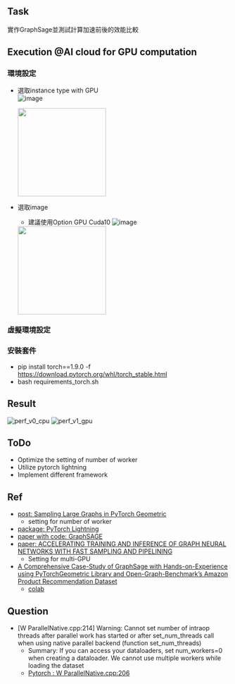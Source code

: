 ## Task
實作GraphSage並測試計算加速前後的效能比較

## Execution @AI cloud for GPU computation
### 環境設定
- 選取instance type with GPU   
    ![image](https://user-images.githubusercontent.com/10674490/147896458-953cd4e2-21cb-4c5f-ba1a-c1c869ffaf0a.png)
    
    <img src="https://user-images.githubusercontent.com/10674490/147896458-953cd4e2-21cb-4c5f-ba1a-c1c869ffaf0a.png" height="200">
    
- 選取image   
    - 建議使用Option GPU Cuda10
    ![image](https://user-images.githubusercontent.com/10674490/147896477-2ddb77ae-37d2-44dd-8a85-057fa6fa07d5.png)
    
    <img src="https://user-images.githubusercontent.com/10674490/147896477-2ddb77ae-37d2-44dd-8a85-057fa6fa07d5.png" height="200">
   
    
    
### 虛擬環境設定

### 安裝套件
- pip install torch==1.9.0 -f https://download.pytorch.org/whl/torch_stable.html
- bash requirements_torch.sh

## Result
![perf_v0_cpu](https://user-images.githubusercontent.com/10674490/147724036-6a292b6d-9639-4289-8e4f-33594c02011b.png)
![perf_v1_gpu](https://user-images.githubusercontent.com/10674490/147724040-38de823f-5cbd-4419-9818-e10d8e3cd08a.png)

## ToDo
- Optimize the setting of number of worker
- Utilize pytorch lightning
- Implement different framework

## Ref
- [post: Sampling Large Graphs in PyTorch Geometric](https://towardsdatascience.com/sampling-large-graphs-in-pytorch-geometric-97a6119c41f9)
    - setting for number of worker
- [package: PyTorch Lightning](https://pytorch-lightning.readthedocs.io/en/latest/)
- [paper with code: GraphSAGE](https://paperswithcode.com/method/graphsage)
- [paper: ACCELERATING TRAINING AND INFERENCE OF GRAPH NEURAL NETWORKS WITH FAST SAMPLING AND PIPELINING](https://arxiv.org/pdf/2110.08450.pdf)
    - Setting for multi-GPU
- [A Comprehensive Case-Study of GraphSage with Hands-on-Experience using PyTorchGeometric Library and Open-Graph-Benchmark’s Amazon Product Recommendation Dataset](https://towardsdatascience.com/a-comprehensive-case-study-of-graphsage-algorithm-with-hands-on-experience-using-pytorchgeometric-6fc631ab1067)
    - [colab](https://colab.research.google.com/github/sachinsharma9780/interactive_tutorials/blob/master/notebooks/example_output/Comprehensive_GraphSage_Guide_with_PyTorchGeometric_Output.ipynb#scrollTo=PTvt6kQYnhXz)

## Question
- [W ParallelNative.cpp:214] Warning: Cannot set number of intraop threads after parallel work has started or after set_num_threads call when using native parallel backend (function set_num_threads)
    - Summary: If you can access your dataloaders, set num_workers=0 when creating a dataloader. We cannot use multiple workers while loading the dataset
    - [Pytorch : W ParallelNative.cpp:206](https://stackoverflow.com/questions/64772335/pytorch-w-parallelnative-cpp206)
